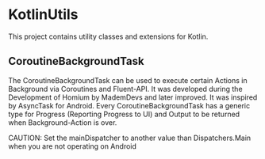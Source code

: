 # KotlinUtils
This project contains utility classes and extensions for Kotlin.

## CoroutineBackgroundTask
The CoroutineBackgroundTask can be used to execute certain Actions in Background via Coroutines and Fluent-API.
It was developed during the Development of Homium by MademDevs and later improved. It was inspired by AsyncTask for Android.
Every CoroutineBackgroundTask has a generic type for Progress (Reporting Progress to UI) and Output to be returned
when Background-Action is over.

CAUTION: Set the mainDispatcher to another value than Dispatchers.Main when you are not operating on Android
